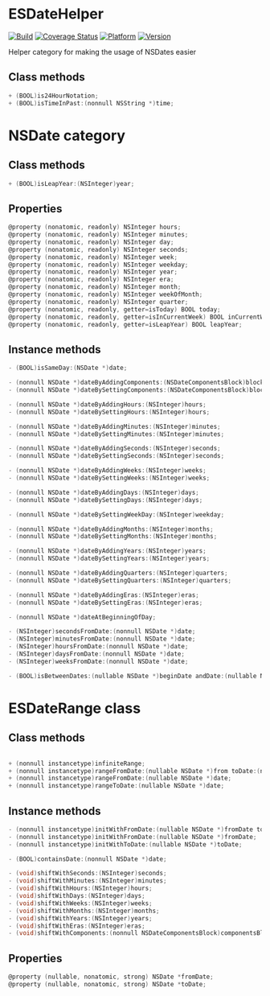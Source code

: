 # ESDateHelper

[![Build](https://travis-ci.org/e-sites/ESDateHelper.svg)](https://travis-ci.org/e-sites/ESDateHelper)
[![Coverage Status](https://coveralls.io/repos/e-sites/ESDateHelper/badge.svg?branch=master&service=github&cacheBuster=123)](https://coveralls.io/github/e-sites/ESDateHelper?branch=master)
[![Platform](https://cocoapod-badges.herokuapp.com/p/ESDateHelper/badge.png)](http://cocoadocs.org/docsets/ESDateHelper)
[![Version](https://cocoapod-badges.herokuapp.com/v/ESDateHelper/badge.png)](http://cocoadocs.org/docsets/ESDateHelper)

Helper category for making the usage of NSDates easier

## Class methods
```objective-c
+ (BOOL)is24HourNotation;
+ (BOOL)isTimeInPast:(nonnull NSString *)time;
```

# NSDate category

## Class methods
```objective-c
+ (BOOL)isLeapYear:(NSInteger)year;
```

## Properties

```objective-c
@property (nonatomic, readonly) NSInteger hours;
@property (nonatomic, readonly) NSInteger minutes;
@property (nonatomic, readonly) NSInteger day;
@property (nonatomic, readonly) NSInteger seconds;
@property (nonatomic, readonly) NSInteger week;
@property (nonatomic, readonly) NSInteger weekday;
@property (nonatomic, readonly) NSInteger year;
@property (nonatomic, readonly) NSInteger era;
@property (nonatomic, readonly) NSInteger month;
@property (nonatomic, readonly) NSInteger weekOfMonth;
@property (nonatomic, readonly) NSInteger quarter;
@property (nonatomic, readonly, getter=isToday) BOOL today;
@property (nonatomic, readonly, getter=isInCurrentWeek) BOOL inCurrentWeek;
@property (nonatomic, readonly, getter=isLeapYear) BOOL leapYear;
```

## Instance methods

```objective-c
- (BOOL)isSameDay:(NSDate *)date;

- (nonnull NSDate *)dateByAddingComponents:(NSDateComponentsBlock)block;
- (nonnull NSDate *)dateBySettingComponents:(NSDateComponentsBlock)block;

- (nonnull NSDate *)dateByAddingHours:(NSInteger)hours;
- (nonnull NSDate *)dateBySettingHours:(NSInteger)hours;

- (nonnull NSDate *)dateByAddingMinutes:(NSInteger)minutes;
- (nonnull NSDate *)dateBySettingMinutes:(NSInteger)minutes;

- (nonnull NSDate *)dateByAddingSeconds:(NSInteger)seconds;
- (nonnull NSDate *)dateBySettingSeconds:(NSInteger)seconds;

- (nonnull NSDate *)dateByAddingWeeks:(NSInteger)weeks;
- (nonnull NSDate *)dateBySettingWeeks:(NSInteger)weeks;

- (nonnull NSDate *)dateByAddingDays:(NSInteger)days;
- (nonnull NSDate *)dateBySettingDays:(NSInteger)days;

- (nonnull NSDate *)dateBySettingWeekDay:(NSInteger)weekday;

- (nonnull NSDate *)dateByAddingMonths:(NSInteger)months;
- (nonnull NSDate *)dateBySettingMonths:(NSInteger)months;

- (nonnull NSDate *)dateByAddingYears:(NSInteger)years;
- (nonnull NSDate *)dateBySettingYears:(NSInteger)years;

- (nonnull NSDate *)dateByAddingQuarters:(NSInteger)quarters;
- (nonnull NSDate *)dateBySettingQuarters:(NSInteger)quarters;

- (nonnull NSDate *)dateByAddingEras:(NSInteger)eras;
- (nonnull NSDate *)dateBySettingEras:(NSInteger)eras;

- (nonnull NSDate *)dateAtBeginningOfDay;

- (NSInteger)secondsFromDate:(nonnull NSDate *)date;
- (NSInteger)minutesFromDate:(nonnull NSDate *)date;
- (NSInteger)hoursFromDate:(nonnull NSDate *)date;
- (NSInteger)daysFromDate:(nonnull NSDate *)date;
- (NSInteger)weeksFromDate:(nonnull NSDate *)date;

- (BOOL)isBetweenDates:(nullable NSDate *)beginDate andDate:(nullable NSDate *)endDate;
```

# ESDateRange class

## Class methods

```objective-c

+ (nonnull instancetype)infiniteRange;
+ (nonnull instancetype)rangeFromDate:(nullable NSDate *)from toDate:(nullable NSDate *)to;
+ (nonnull instancetype)rangeFromDate:(nullable NSDate *)date;
+ (nonnull instancetype)rangeToDate:(nullable NSDate *)date;
```

## Instance methods

```objective-c
- (nonnull instancetype)initWithFromDate:(nullable NSDate *)fromDate toDate:(nullable NSDate *)toDate;
- (nonnull instancetype)initWithFromDate:(nullable NSDate *)fromDate;
- (nonnull instancetype)initWithToDate:(nullable NSDate *)toDate;

- (BOOL)containsDate:(nonnull NSDate *)date;

- (void)shiftWithSeconds:(NSInteger)seconds;
- (void)shiftWithMinutes:(NSInteger)minutes;
- (void)shiftWithHours:(NSInteger)hours;
- (void)shiftWithDays:(NSInteger)days;
- (void)shiftWithWeeks:(NSInteger)weeks;
- (void)shiftWithMonths:(NSInteger)months;
- (void)shiftWithYears:(NSInteger)years;
- (void)shiftWithEras:(NSInteger)eras;
- (void)shiftWithComponents:(nonnull NSDateComponentsBlock)componentsBlock;
```

## Properties

```objective-c
@property (nullable, nonatomic, strong) NSDate *fromDate;
@property (nullable, nonatomic, strong) NSDate *toDate;
```